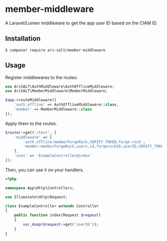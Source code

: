 # member-middleware
A Laravel/Lumen middleware to get the app user ID based on the CIAM ID.

## Installation
```
$ composer require ari-salt/member-middleware
```

## Usage
Register middlewares to the routes.
```php
use AriSALT\AuthMiddleware\AuthOfflineMiddleware;
use AriSALT\MemberMiddleware\MemberMiddleware;

$app->routeMiddleware([
    'auth_offline' => AuthOfflineMiddleware::class,
    'member' => MemberMiddleware::class
]);
```
Apply them to the routes.
```php
$router->get('/test', [
    'middleware' => [
        'auth_offline:memberForgeRock,VERIFY_TOKEN,forge-rock',
        'member:memberForgeRock,users,id,forgerockID,userID,VERIFY_TOKEN,forge-rock'
    ],
    'uses' => 'ExampleController@index'
]);
```
Then, you can use it on your handlers.
```php
<?php

namespace App\Http\Controllers;

use Illuminate\Http\Request;

class ExampleController extends Controller
{
    public function index(Request $request)
    {
        var_dump($request->get('userID'));
    }
}

```